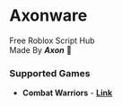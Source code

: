 # Axonware
Free Roblox Script Hub  
Made By ***Axon*** 🖤

### Supported Games
- **Combat Warriors** - [**Link**](https://www.roblox.com/games/4282985734)
